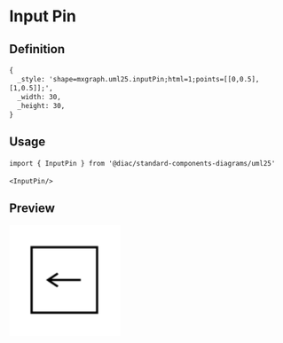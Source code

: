 # Input Pin

## Definition

```
{
  _style: 'shape=mxgraph.uml25.inputPin;html=1;points=[[0,0.5],[1,0.5]];',
  _width: 30,
  _height: 30,
}
```

## Usage

```
import { InputPin } from '@diac/standard-components-diagrams/uml25'

<InputPin/>
```

## Preview

<img src="./input-pin.png" width="200"/>

